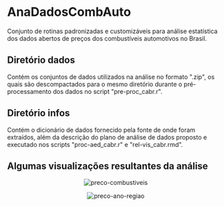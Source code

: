 # AnaDadosCombAuto
Conjunto de rotinas padronizadas e customizáveis para análise estatística dos dados abertos de preços dos combustíveis automotivos no Brasil. 

## Diretório dados

Contém os conjuntos de dados utilizados na análise no formato ".zip", os quais são descompactados para o mesmo diretório durante o pré-processamento dos dados no script "pre-proc_cabr.r".

## Diretório infos

Contém o dicionário de dados fornecido pela fonte de onde foram extraídos, além da descrição do plano de análise de dados proposto e executado nos scripts "proc-aed_cabr.r" e "rel-vis_cabr.rmd".

## Algumas visualizações resultantes da análise

<div align="center">

![preco-combustiveis](https://user-images.githubusercontent.com/90117229/147836011-1cf5bb04-94fa-460c-b1d5-93d444d85999.png)

![preco-ano-regiao](https://user-images.githubusercontent.com/90117229/147836070-e087f0ba-2878-47cd-bb57-9385cf64001b.png)
  
</div>  
